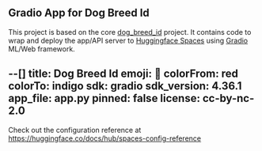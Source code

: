 ## Gradio App for Dog Breed Id
This project is based on the core [dog_breed_id](https://github.com/dhrits/dog_breed_id) project. It contains code to wrap and deploy the app/API server to [Huggingface Spaces](https://huggingface.co/spaces) using [Gradio](https://www.gradio.app/) ML/Web framework.

--[]
title: Dog Breed Id
emoji: 🚀
colorFrom: red
colorTo: indigo
sdk: gradio
sdk_version: 4.36.1
app_file: app.py
pinned: false
license: cc-by-nc-2.0
---

Check out the configuration reference at https://huggingface.co/docs/hub/spaces-config-reference
